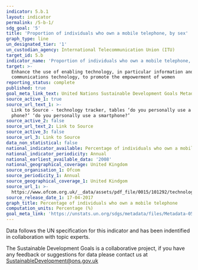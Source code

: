 ```yaml
---
indicator: 5.b.1
layout: indicator
permalink: /5-b-1/
sdg_goal: '5'
title: 'Proportion of individuals who own a mobile telephone, by sex'
graph_type: line
un_designated_tier: '1'
un_custodian_agency: International Telecommunication Union (ITU)
target_id: 5.b
indicator_name: 'Proportion of individuals who own a mobile telephone, by sex'
target: >-
  Enhance the use of enabling technology, in particular information and
  communications technology, to promote the empowerment of women
reporting_status: complete
published: true
goal_meta_link_text: United Nations Sustainable Development Goals Metadata (pdf 634kB)
source_active_1: true
source_url_text_1: >-
  Link to Source - technology tracker, tables ‘do you personally use a mobile
  phone?’ ‘do you personally use a smartphone?’
source_active_2: false
source_url_text_2: Link to Source
source_active_3: false
source_url_3: Link to Source
data_non_statistical: false
national_indicator_available: Percentage of individuals who own a mobile telephone
national_indicator_periodicity: Annual
national_earliest_available_data: '2008'
national_geographical_coverage: United Kingdom
source_organisation_1: Ofcom
source_periodicity_1: Annual
source_geographical_coverage_1: United Kindgom
source_url_1: >-
  https://www.ofcom.org.uk/__data/assets/pdf_file/0015/101292/technology-tracker-data-tables-h1-2017.pdf
source_release_date_1: 17-04-2017
graph_title: Percentage of individuals who own a mobile telephone
computation_units: Percentage (%)
goal_meta_link: 'https://unstats.un.org/sdgs/metadata/files/Metadata-05-0B-01.pdf'
---
```

Data follows the UN specification for this indicator and has been indentified in collaboration with topic experts.

The Sustainable Development Goals is a collaborative project, if you have any feedback or suggestions for data please contact us at <SustainableDevelopment@ons.gov.uk>
